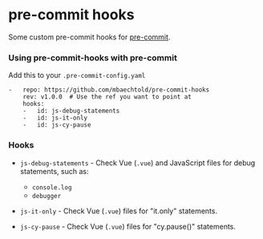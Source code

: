 # pre-commit hooks

Some custom pre-commit hooks for [pre-commit](https://github.com/pre-commit/pre-commit).

### Using pre-commit-hooks with pre-commit

Add this to your `.pre-commit-config.yaml`

    -   repo: https://github.com/mbaechtold/pre-commit-hooks
        rev: v1.0.0  # Use the ref you want to point at
        hooks:
        -   id: js-debug-statements
        -   id: js-it-only
        -   id: js-cy-pause

### Hooks

- `js-debug-statements` - Check Vue (`.vue`) and JavaScript files for debug statements, such as:
    - `console.log`
    - `debugger`
    
- `js-it-only` - Check Vue (`.vue`) files for "it.only" statements.

- `js-cy-pause` - Check Vue (`.vue`) files for "cy.pause()" statements.

